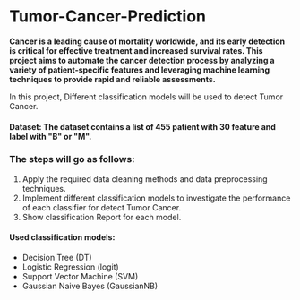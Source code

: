 # Tumor-Cancer-Prediction

**Cancer is a leading cause of mortality worldwide, and its early detection is critical for effective treatment and increased survival rates. This project aims to automate the cancer detection process by analyzing a variety of patient-specific features and leveraging machine learning techniques to provide rapid and reliable assessments.**


In this project, Different classification models will be used to detect Tumor Cancer.

#### Dataset: The dataset contains a list of 455 patient with 30 feature and label with "B" or "M".


### The steps will go as follows:
1. Apply the required data cleaning methods and data preprocessing techniques.
2. Implement different classification models to investigate the performance of each classifier for detect Tumor Cancer.
3. Show classification Report for each model.


#### Used classification models:
- Decision Tree (DT)
- Logistic Regression (logit)
- Support Vector Machine (SVM)
- Gaussian Naive Bayes (GaussianNB)
